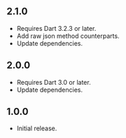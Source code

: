 ## 2.1.0

- Requires Dart 3.2.3 or later.
- Add raw json method counterparts.
- Update dependencies.

## 2.0.0

- Requires Dart 3.0 or later.
- Update dependencies.

## 1.0.0

- Initial release.
